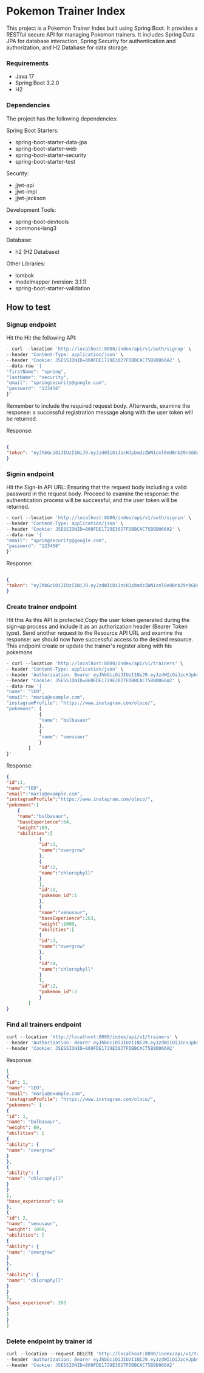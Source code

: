 # Pokemon Trainer Index

This project is a Pokemon Trainer Index built using Spring Boot. It provides a RESTful secure API for managing Pokemon trainers.
It includes Spring Data JPA for database interaction, Spring Security for authentication and authorization, and H2 Database for data storage.
### Requirements

- Java 17
- Spring Boot 3.2.0
- H2

### Dependencies
The project has the following dependencies:

Spring Boot Starters:
- spring-boot-starter-data-jpa
- spring-boot-starter-web
- spring-boot-starter-security
- spring-boot-starter-test

Security:
- jjwt-api
- jjwt-impl
- jjwt-jackson

Development Tools:
- spring-boot-devtools
- commons-lang3

Database:
- h2 (H2 Database)

Other Libraries:
- lombok
- modelmapper (version: 3.1.1)
- spring-boot-starter-validation

## How to test
### Signup endpoint
Hit the Hit the following API:
```js
- curl --location 'http://localhost:8080/index/api/v1/auth/signup' \
--header 'Content-Type: application/json' \
--header 'Cookie: JSESSIONID=860FDE1729E3027FDBBCAC75B9D066A2' \
--data-raw '{
"firstName": "spring",
"lastName": "security",
"email": "springsecurity@google.com",
"password": "123456"
}'
```

Remember to include the required request body. Afterwards, examine the response: a successful 
registration message along with the user token will be returned.


Response:
```json

{
"token": "eyJhbGciOiJIUzI1NiJ9.eyJzdWIiOiJzcHJpbmdzZWN1cml0eUBnb29nbGUuY29tIiwiaWF0IjoxNzAzMzc0MTA1LCJleHAiOjE3MDMzNzU1NDV9.skJRpg5v34bBC0j2gpMx2pe1bvrXFprhl4U5Wb1p4EU"
}
```

### Signin endpoint
Hit the Sign-In API URL:
Ensuring that the request body  including a valid password in the request body. 
Proceed to examine the response: the authentication process will be successful, and the user token will be returned.
```js
- curl --location 'http://localhost:8080/index/api/v1/auth/signin' \
--header 'Content-Type: application/json' \
--header 'Cookie: JSESSIONID=860FDE1729E3027FDBBCAC75B9D066A2' \
--data-raw '{
"email": "springsecurity@google.com",
"password": "123456"
}'
```  

Response:
```json

{
"token": "eyJhbGciOiJIUzI1NiJ9.eyJzdWIiOiJzcHJpbmdzZWN1cml0eUBnb29nbGUuY29tIiwiaWF0IjoxNzAzMzc0MTA5LCJleHAiOjE3MDMzNzU1NDl9.i2RkwSYgT0o2vAwnYDRwpeGm3110XugV5or4NHHU_PQ"
}
```
### Create trainer endpoint
Hit this
As this API is protected,Copy the user token generated during the sign-up process and include it as an authorization header (Bearer Token type). Send another request to the Resource API URL and examine the response: we should now have successful access to the desired resource.
This endpoint create or update the trainer's register along with his pokemons 
```js
- curl --location 'http://localhost:8080/index/api/v1/trainers' \
--header 'Content-Type: application/json' \
--header 'Authorization: Bearer eyJhbGciOiJIUzI1NiJ9.eyJzdWIiOiJzcHJpbmdzZWN1cml0eUBnb29nbGUuY29tIiwiaWF0IjoxNzAzMzc0MTA5LCJleHAiOjE3MDMzNzU1NDl9.i2RkwSYgT0o2vAwnYDRwpeGm3110XugV5or4NHHU_PQ' \
--header 'Cookie: JSESSIONID=860FDE1729E3027FDBBCAC75B9D066A2' \
--data-raw '{
"name": "lEO",
"email": "maria@example.com",
"instagramProfile": "https://www.instagram.com/oloco/",
"pokemons": [
            {
            "name": "bulbasaur" 
            },
            {
            "name": "venusaur"
            }
        ]
}'
```

 
Response:
```json
{
"id":1,
"name":"lEO",
"email":"maria@example.com",
"instagramProfile":"https://www.instagram.com/oloco/",
"pokemons":[
    {
    "name":"bulbasaur",
    "baseExperience":64,
    "weight":69,
    "abilities":[
            {
            "id":1,
            "name":"overgrow"
            },
            {
            "id":2,
            "name":"chlorophyll"
            }
            ],
            "id":1,
            "pokemon_id":1
            },
            {
            "name":"venusaur",
            "baseExperience":263,
            "weight":1000,
            "abilities":[
            {
            "id":3,
            "name":"overgrow"
            },
            {
            "id":4,
            "name":"chlorophyll"
            }
            ],
            "id":2,
            "pokemon_id":3
            }
        ]
}
```
### Find all trainers endpoint
```js
curl --location 'http://localhost:8080/index/api/v1/trainers' \
--header 'Authorization: Bearer eyJhbGciOiJIUzI1NiJ9.eyJzdWIiOiJzcHJpbmdzZWN1cml0eUBnb29nbGUuY29tIiwiaWF0IjoxNzAzMzc0MTA5LCJleHAiOjE3MDMzNzU1NDl9.i2RkwSYgT0o2vAwnYDRwpeGm3110XugV5or4NHHU_PQ' \
--header 'Cookie: JSESSIONID=860FDE1729E3027FDBBCAC75B9D066A2'
```
Response:
```json
[
{
"id": 1,
"name": "lEO",
"email": "maria@example.com",
"instagramProfile": "https://www.instagram.com/oloco/",
"pokemons": [
{
"id": 1,
"name": "bulbasaur",
"weight": 69,
"abilities": [
{
"ability": {
"name": "overgrow"
}
},
{
"ability": {
"name": "chlorophyll"
}
}
],
"base_experience": 64
},
{
"id": 2,
"name": "venusaur",
"weight": 1000,
"abilities": [
{
"ability": {
"name": "overgrow"
}
},
{
"ability": {
"name": "chlorophyll"
}
}
],
"base_experience": 263
}
]
}
]

```

### Delete endpoint by trainer id
```js
curl --location --request DELETE 'http://localhost:8080/index/api/v1/trainers/1' \
--header 'Authorization: Bearer eyJhbGciOiJIUzI1NiJ9.eyJzdWIiOiJzcHJpbmdzZWN1cml0eUBnb29nbGUuY29tIiwiaWF0IjoxNzAzMzcyNzk1LCJleHAiOjE3MDMzNzQyMzV9.dw_C-YgGJrkFnFryPYvknnJEmPRnkNCEcA-ZhPQktzg' \
--header 'Cookie: JSESSIONID=860FDE1729E3027FDBBCAC75B9D066A2'